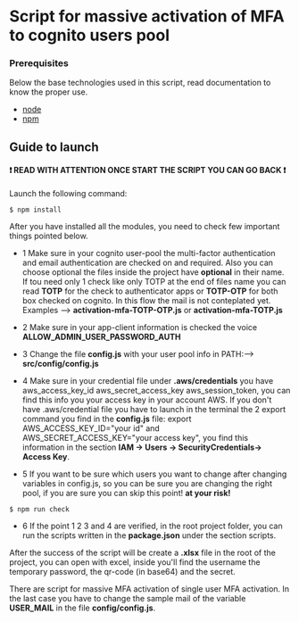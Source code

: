 # Script for massive activation of MFA to cognito users pool

### Prerequisites

Below the base technologies used in this script, read documentation to know the proper use.

- [node](https://nodejs.org/en/download)
- [npm](https://docs.npmjs.com/downloading-and-installing-node-js-and-npm)

## Guide to launch

#### ❗️ READ WITH ATTENTION ONCE START THE SCRIPT YOU CAN GO BACK ❗️

Launch the following command:

```
$ npm install
```

After you have installed all the modules, you need to check few important things pointed below.

- 1 Make sure in your cognito user-pool the multi-factor authentication and email authentication are checked on and required. Also you can choose optional the files inside the project have **optional** in their name. If tou need only 1 check like only TOTP at the end of files name you can read **TOTP** for the check to authenticator apps or **TOTP-OTP** for both box checked on cognito. In this flow the mail is not conteplated yet. Examples --> **activation-mfa-TOTP-OTP.js** or **activation-mfa-TOTP.js**
- 2 Make sure in your app-client information is checked the voice **ALLOW_ADMIN_USER_PASSWORD_AUTH**
- 3 Change the file **config.js** with your user pool info in PATH:--> **src/config/config.js**
- 4 Make sure in your credential file under **.aws/credentials** you have aws_access_key_id aws_secret_access_key aws_session_token, you can find this info you your access key in your account AWS. If you don't have .aws/credential file you have to launch in the terminal the 2 export command you find in the **config.js** file: export AWS_ACCESS_KEY_ID="your id" and AWS_SECRET_ACCESS_KEY="your access key", you find this information in the section **IAM -> Users -> SecurityCredentials-> Access Key**.

- 5 If you want to be sure which users you want to change after changing variables in config.js, so you can be sure you are changing the right pool, if you are sure you can skip this point! **at your risk!**

```
$ npm run check
```

- 6 If the point 1 2 3 and 4 are verified, in the root project folder, you can run the scripts written in the **package.json** under the section scripts.

After the success of the script will be create a **.xlsx** file in the root of the project, you can open with excel, inside you'll find the username the temporary password, the qr-code (in base64) and the secret.

There are script for massive MFA activation of single user MFA activation. In the last case you have to change the sample mail of the variable **USER_MAIL** in the file **config/config.js**.
